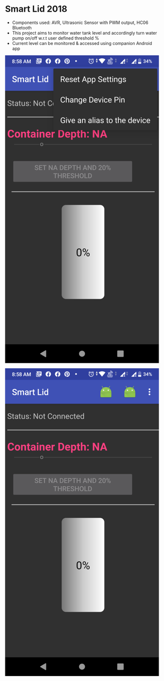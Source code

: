 # Smart Lid 2018

* Components used: AVR, Ultrasonic Sensor with PWM output, HC06 Bluetooth
* This project aims to monitor water tank level and accordingly turn water pump on/off w.r.t user defined threshold %
* Current level can be monitored & accessed using companion Android app

![Android_App1](https://raw.githubusercontent.com/riteshRcH/Smart_Lid/master/screenshots/Android_App1.png)

![Android_App2](https://raw.githubusercontent.com/riteshRcH/Smart_Lid/master/screenshots/Android_App2.png)
